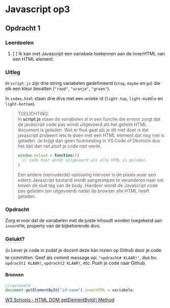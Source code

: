 # Javascript op3

## Opdracht 1

### Leerdoelen
1. [ ] Ik kan met Javascript een variabele toekennen aan de innerHTML van een HTML element.  

### Uitleg

In `script.js` zijn drie string variabelen gedefinieerd (`stop`, `maybe` en `go`) die elk een kleur bevatten (`"rood"`, `"oranje"`, `"groen"`).  

In `index.html` staan drie divs met een *unieke* id (`light-top`, `light-middle` en `light-bottom`).   
> TOELICHTING:  
> In **script.js** staan de variabelen al in een functie die ervoor zorgt dat de javascript code pas wordt uitgevoerd als het gehele HTML document is geladen. Wat er fout gaat als je dit niet doet is dat javascript probeert iets te doen met een HTML element dat nog niet is geladen. Je krijgt dan geen foutmelding in VS Code of Devtools dus het lijkt dan net alsof je code niet werkt.  
>
> ```javascript
> window.onload = function(){
>   // code hier wordt uitgevoerd als alle HTML is geladen.
> }
> ```
> Een andere (verouderde) oplossing hiervoor is de plaats waar een extern Javascript bestand wordt aangeroepen te veranderen naar net boven de sluit tag van de body. Hierdoor wordt de Javascript code pas geladen (en uitgevoerd) nadat de browser alle HTML heeft geladen.

### Opdracht  
Zorg ervoor dat de variabelen met de juiste inhoudt worden toegekend aan `innerHTML` property van de bijbehorende divs.  

### Gelukt?
:+1: Lever je code in zodat je docent deze kan inzien op Github door je code te committen. Geef als commit message op: `"opdracht# KLAAR!"`, dus bv. `opdracht1 KLAAR!`, `opdracht2 KLAAR!`, etc. Push je code naar Github.

#### Bronnen

```javascript
//voorbeeld
document.getElementById("id-naam").innerHTML = variabele;
```

[W3 Schools - HTML DOM getElementById() Method](https://www.w3schools.com/jsref/met_document_getelementbyid.asp)

